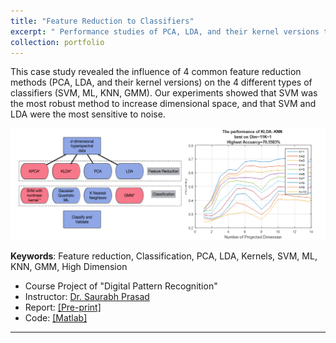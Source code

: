 ```yaml
---
title: "Feature Reduction to Classifiers"
excerpt: " Performance studies of PCA, LDA, and their kernel versions to SVM, ML, KNN, GMM <br/><img src='/figures/logo-fselect.png' width='400'>"
collection: portfolio
---
```


This case study revealed the influence of 4 common feature reduction methods (PCA, LDA, and their kernel versions) on the 4 different types of classifiers (SVM, ML, KNN, GMM). Our experiments showed that SVM was the most robust method to increase dimensional space, and that SVM and LDA were the most sensitive to noise.


<p align="center"><img src="/figures/fselection.png"  width="700" class="inline"/></p>

**Keywords**: Feature reduction, Classification, PCA, LDA, Kernels, SVM, ML, KNN, GMM, High Dimension

- Course Project of "Digital Pattern Recognition" 
- Instructor: [Dr. Saurabh Prasad](https://hyperspectral.ee.uh.edu/)
- Report: [[Pre-print]](https://www.researchgate.net/publication/308927930_Comparison_of_Feature_Reduction_Approaches_and_Classification_Approaches_for_Pattern_Recognition)
- Code: [[Matlab]](https://github.com/Xiaoyang-Rebecca/PatternRecognition_Matlab)


---
<!-- << [Back](../) -->

